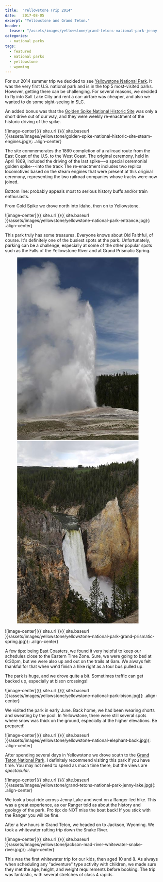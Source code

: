 ```yaml
---
title:  "Yellowstone Trip 2014"
date:   2017-08-05
excerpt: "Yellowstone and Grand Teton."
header:
  teaser: "/assets/images/yellowstone/grand-tetons-national-park-jenny-lake.jpg"
categories:
  - national parks  
tags:
  - featured
  - national parks
  - yellowstone
  - wyoming
---
```


For our 2014 summer trip we decided to see [Yellowstone National Park](https://www.nps.gov/yell/index.htm). It was the very first U.S. national park and is in the top 5 most-visited parks. However, getting there can be challenging. For several reasons, we decided to fly into Salt Lake City and rent a car: airfare was cheaper, and also we wanted to do some sight-seeing in SLC.

An added bonus was that the [Golden Spike National Historic Site](https://www.nps.gov/gosp/index.htm) was only a short drive out of our way, and they were weekly re-enactment of the historic driving of the spike.

![image-center]({{ site.url }}{{ site.baseurl }}/assets/images/yellowstone/golden-spike-national-historic-site-steam-engines.jpg){: .align-center}

The site commemorates the 1869 completion of a railroad route from the East Coast of the U.S. to the West Coast. The original ceremony, held in April 1869, included the driving of the last spike---a special ceremonial golden spike---into the track The re-enactment includes two replica locomotives based on the steam engines that were present at this original ceremony, representing the two railroad companies whose tracks were now joined.

Bottom line: probably appeals most to serious history buffs and/or train enthusiasts.

From Gold Spike we drove north into Idaho, then on to Yellowstone.

![image-center]({{ site.url }}{{ site.baseurl }}/assets/images/yellowstone/yellowstone-national-park-entrance.jpg){: .align-center}

This park truly has some treasures. Everyone knows about Old Faithful, of course. It's definitely one of the busiest spots at the park. Unfortunately, parking can be a challenge, especially at some of the other popular spots such as the Falls of the Yellowstone River and at Grand Prismatic Spring.

<figure class="half">
	<img src="/assets/images/yellowstone/yellowstone-national-old-faithful.jpg">
	<img src="/assets/images/yellowstone/yellowstone-national-park-lower-falls.jpg">
</figure>

![image-center]({{ site.url }}{{ site.baseurl }}/assets/images/yellowstone/yellowstone-national-park-grand-prismatic-spring.jpg){: .align-center}

A few tips: being East Coasters, we found it very helpful to keep our schedules close to the Eastern Time Zone. Sure, we were going to bed at 6:30pm, but we were also up and out on the trails at 6am. We always felt thankful for that when we'd finish a hike right as a tour bus pulled up.

The park is huge, and we drove quite a bit. Sometimes traffic can get backed up, especially at bison crossings!

![image-center]({{ site.url }}{{ site.baseurl }}/assets/images/yellowstone/yellowstone-national-park-bison.jpg){: .align-center}

We visited the park in early June. Back home, we had been wearing shorts and sweating by the pool. In Yellowstone, there were still several spots where snow was thick on the ground, especially at the higher elevations. Be prepared!

![image-center]({{ site.url }}{{ site.baseurl }}/assets/images/yellowstone/yellowstone-national-elephant-back.jpg){: .align-center}

After spending several days in Yellowstone we drove south to the [Grand Teton National Park](https://www.nps.gov/grte/index.htm). I definitely recommend visiting this park if you have time. You may not need to spend as much time there, but the views are *spectacular*.

![image-center]({{ site.url }}{{ site.baseurl }}/assets/images/yellowstone/grand-tetons-national-park-jenny-lake.jpg){: .align-center}

We took a boat ride across Jenny Lake and went on a Ranger-led hike. This was a great experience, as our Ranger told as about the history and geology of the park. Pro tip: do NOT miss the boat back! If you stick with the Ranger you will be fine.

After a few hours in Grand Teton, we headed on to Jackson, Wyoming. We took a whitewater rafting trip down the Snake River.

![image-center]({{ site.url }}{{ site.baseurl }}/assets/images/yellowstone/jackson-mad-river-whitewater-snake-river.jpg){: .align-center}

This was the first whitewater trip for our kids, then aged 10 and 8. As always when scheduling any "adventure" type activity with children, we made sure they met the age, height, and weight requirements before booking. The trip was fantastic, with several stretches of class 4 rapids.
